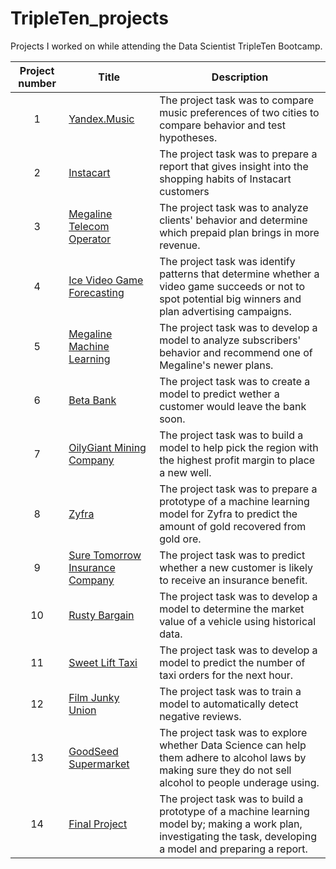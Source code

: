 # TripleTen_projects
Projects I worked on while attending the Data Scientist TripleTen Bootcamp.


| Project number | Title | Description |
| :-----------: | ----------- |----------- |
| 1 | [Yandex.Music](https://github.com/chandra-fase/TripleTen_projects/tree/main/01-Python_project) | The project task was to compare music preferences of two cities to compare behavior and test hypotheses. |
| 2 | [Instacart](https://github.com/chandra-fase/TripleTen_projects/tree/main/02-EDA_project) | The project task was to prepare a report that gives insight into the shopping habits of Instacart customers |
| 3 | [Megaline Telecom Operator](https://github.com/chandra-fase/TripleTen_projects/tree/main/03-SDA_project) | The project task was to analyze clients' behavior and determine which prepaid plan brings in more revenue. |
| 4 | [Ice Video Game Forecasting](https://github.com/chandra-fase/TripleTen_projects/tree/main/04-Integrated%20Project%201_project) | The project task was identify patterns that determine whether a video game succeeds or not to spot potential big winners and plan advertising campaigns. |
| 5 | [Megaline Machine Learning](https://github.com/chandra-fase/TripleTen_projects/tree/main/05-ML_project) | The project task was to develop a model to analyze subscribers' behavior and recommend one of Megaline's newer plans. |
| 6 | [Beta Bank](https://github.com/chandra-fase/TripleTen_projects/tree/main/06-Supervised%20Learning_project) | The project task was to create a model to predict wether a customer would leave the bank soon. |
| 7 | [OilyGiant Mining Company](https://github.com/chandra-fase/TripleTen_projects/tree/main/07-ML%20in%20Business_project) | The project task was to build a model to help pick the region with the highest profit margin to place a new well. |
| 8 | [Zyfra](https://github.com/chandra-fase/TripleTen_projects/tree/main/08-Integrated%20Project%202_project) | The project task was to prepare a prototype of a machine learning model for Zyfra to predict the amount of gold recovered from gold ore. |
| 9 | [Sure Tomorrow Insurance Company](https://github.com/chandra-fase/TripleTen_projects/tree/main/09-Linear%20Algebra_project) | The project task was to predict whether a new customer is likely to receive an insurance benefit. |
| 10 | [Rusty Bargain](https://github.com/chandra-fase/TripleTen_projects/tree/main/10-Numerical%20Methods_project) | The project task was to develop a model to determine the market value of a vehicle using historical data. |
| 11 | [Sweet Lift Taxi](https://github.com/chandra-fase/TripleTen_projects/tree/main/11-Time%20Series_project) | The project task was to develop a model to predict the number of taxi orders for the next hour. |
| 12 | [Film Junky Union](https://github.com/chandra-fase/TripleTen_projects/tree/main/12-ML%20for%20Texts_project) | The project task was to train a model to automatically detect negative reviews. |
| 13 | [GoodSeed Supermarket](https://github.com/chandra-fase/TripleTen_projects/tree/main/13-Computer%20Vision_project) | The project task was to explore whether Data Science can help them adhere to alcohol laws by making sure they do not sell alcohol to people underage using. |
| 14 | [Final Project](https://github.com/chandra-fase/TripleTen_projects/tree/main/14-Final%20Project_project) | The project task was to build a prototype of a machine learning model by; making a work plan, investigating the task, developing a model and preparing a report. |
